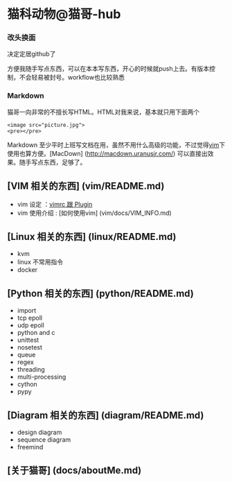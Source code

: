 # 猫科动物@猫哥-hub

### 改头换面
决定定居github了

方便我随手写点东西，可以在本本写东西，开心的时候就push上去。有版本控制，不会轻易被封号。workflow也比较熟悉

### Markdown
猫哥一向非常的不擅长写HTML。HTML对我来说，基本就只用下面两个

	<image src="picture.jpg">
	<pre></pre>

Markdown 至少平时上班写文档在用，虽然不用什么高级的功能，不过觉得[vim](vim/README.md)下使用也算方便。[MacDown] (http://macdown.uranusjr.com/) 可以直接出效果。随手写点东西，足够了。


## [VIM 相关的东西] (vim/README.md)
* vim 设定 ：[vimrc 跟 Plugin](vim/docs/VIMRC.md)
* vim 使用介绍 : [如何使用vim] (vim/docs/VIM_INFO.md)

## [Linux 相关的东西] (linux/README.md)
* kvm
* linux 不常用指令
* docker

## [Python 相关的东西] (python/README.md)
* import
* tcp epoll
* udp epoll
* python and c
* unittest
* nosetest
* queue
* regex
* threading
* multi-processing
* cython
* pypy

## [Diagram 相关的东西] (diagram/README.md)
* design diagram
* sequence diagram
* freemind 

## [关于猫哥] (docs/aboutMe.md)

